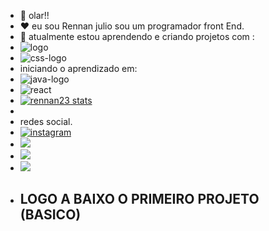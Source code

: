 - 👋 olar!! 
- ❤️ eu sou Rennan julio sou um programador front End.
-  🙌  atualmente estou aprendendo e criando projetos com :
-  <img src="https://img.shields.io/badge/HTML5-E34F26?style=for-the-badge&logo=html5&logoColor=white " alt="logo "/>
- <img src="https://img.shields.io/badge/CSS3-1572B6?style=for-the-badge&logo=css3&logoColor=white " alt="css-logo"/>
- iniciando o aprendizado em:
- <img src="https://img.shields.io/badge/JavaScript-F7DF1E?style=for-the-badge&logo=javascript&logoColor=black" alt="java-logo"/>
- <img src="https://img.shields.io/badge/react%20os-0088CC?style=for-the-badge&logo=reactos&logoColor=white" alt="react"/>
-  [![rennan23 stats](https://github-readme-stats.vercel.app/api?username=rennan23)](https://github.com/anuraghazra/github-readme-stats)
-  <br>
- redes social.
-  <a href="https://www.instagram.com/ferreira_gooo23?igsh=NXBtNDhkZTk0YXV6&utm_source=qr" ><img src="https://img.shields.io/badge/Instagram-E4405F?style=for-the-badge&logo=instagram&logoColor=white" alt="instagram"/><a/>
-  <a href="https://www.facebook.com/share/1BVW4aAsCD/?mibextid=wwXIfr"><img src="https://img.shields.io/badge/Facebook-1877F2?style=for-the-badge&logo=facebook&logoColor=white"><a/>
-  <a href="rennantutu1@gmail.com"><img src="https://img.shields.io/badge/Gmail-D14836?style=for-the-badge&logo=gmail&logoColor=white"/><a/>
-  <a href="https://w.app/f9avmi"><img src="https://img.shields.io/badge/WhatsApp-25D366?style=for-the-badge&logo=whatsapp&logoColor=white"/><a/>
- <h2>LOGO A BAIXO O PRIMEIRO PROJETO (BASICO)</h2>

